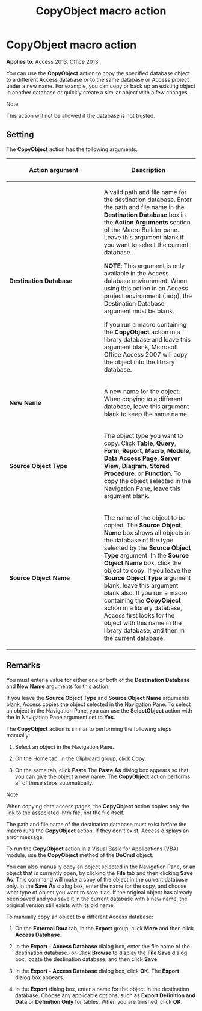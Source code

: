 ﻿---
title: CopyObject macro action
TOCTitle: CopyObject macro action
ms:assetid: 746f61df-d5db-284a-0897-75820c2be11f
ms:mtpsurl: https://msdn.microsoft.com/library/Ff195876(v=office.15)
ms:contentKeyID: 48545661
ms.date: 09/18/2015
mtps_version: v=office.15
f1_keywords:
- vbaac10.chm12836
f1_categories:
- Office.Version=v15
---

# CopyObject macro action

**Applies to**: Access 2013, Office 2013

You can use the **CopyObject** action to copy the specified database object to a different Access database or to the same database or Access project under a new name. For example, you can copy or back up an existing object in another database or quickly create a similar object with a few changes.

> [!NOTE]
> This action will not be allowed if the database is not trusted. 

## Setting

The **CopyObject** action has the following arguments.

<table>
<colgroup>
<col style="width: 50%" />
<col style="width: 50%" />
</colgroup>
<thead>
<tr class="header">
<th><p>Action argument</p></th>
<th><p>Description</p></th>
</tr>
</thead>
<tbody>
<tr class="odd">
<td><p><strong>Destination Database</strong></p></td>
<td><p>A valid path and file name for the destination database. Enter the path and file name in the <strong>Destination Database</strong> box in the <strong>Action Arguments</strong> section of the Macro Builder pane. Leave this argument blank if you want to select the current database.</p><p><strong>NOTE</strong>: This argument is only available in the Access database environment. When using this action in an Access project environment (.adp), the Destination Database argument must be blank.</p>
<p>If you run a macro containing the <strong>CopyObject</strong> action in a library database and leave this argument blank, Microsoft Office Access 2007 will copy the object into the library database.</p></td>
</tr>
<tr class="even">
<td><p><strong>New Name</strong></p></td>
<td><p>A new name for the object. When copying to a different database, leave this argument blank to keep the same name.</p></td>
</tr>
<tr class="odd">
<td><p><strong>Source Object Type</strong></p></td>
<td><p>The object type you want to copy. Click <strong>Table</strong>, <strong>Query</strong>, <strong>Form</strong>, <strong>Report</strong>, <strong>Macro</strong>, <strong>Module</strong>, <strong>Data Access Page</strong>, <strong>Server View</strong>, <strong>Diagram</strong>, <strong>Stored Procedure</strong>, or <strong>Function</strong>. To copy the object selected in the Navigation Pane, leave this argument blank.</p></td>
</tr>
<tr class="even">
<td><p><strong>Source Object Name</strong></p></td>
<td><p>The name of the object to be copied. The <strong>Source Object Name</strong> box shows all objects in the database of the type selected by the <strong>Source Object Type</strong> argument. In the <strong>Source Object Name</strong> box, click the object to copy. If you leave the <strong>Source Object Type</strong> argument blank, leave this argument blank also. If you run a macro containing the <strong>CopyObject</strong> action in a library database, Access first looks for the object with this name in the library database, and then in the current database.</p></td>
</tr>
</tbody>
</table>


## Remarks

You must enter a value for either one or both of the **Destination Database** and **New Name** arguments for this action.

If you leave the **Source Object Type** and **Source Object Name** arguments blank, Access copies the object selected in the Navigation Pane. To select an object in the Navigation Pane, you can use the **SelectObject** action with the In Navigation Pane argument set to **Yes**.

The **CopyObject** action is similar to performing the following steps manually:

1. Select an object in the Navigation Pane.

2. On the Home tab, in the Clipboard group, click Copy.

3. On the same tab, click **Paste**.The **Paste As** dialog box appears so that you can give the object a new name. The **CopyObject** action performs all of these steps automatically.

> [!NOTE]
> When copying data access pages, the **CopyObject** action copies only the link to the associated .htm file, not the file itself.

The path and file name of the destination database must exist before the macro runs the **CopyObject** action. If they don't exist, Access displays an error message.

To run the **CopyObject** action in a Visual Basic for Applications (VBA) module, use the **CopyObject** method of the **DoCmd** object.

You can also manually copy an object selected in the Navigation Pane, or an object that is currently open, by clicking the **File** tab and then clicking **Save As**. This command will make a copy of the object in the current database only. In the **Save As** dialog box, enter the name for the copy, and choose what type of object you want to save it as. If the original object has already been saved and you save it in the current database with a new name, the original version still exists with its old name.

To manually copy an object to a different Access database:

1. On the **External Data** tab, in the **Export** group, click **More** and then click **Access Database**.

2. In the **Export - Access Database** dialog box, enter the file name of the destination database.-or-Click **Browse** to display the **File Save** dialog box, locate the destination database, and then click **Save**.

3. In the **Export - Access Database** dialog box, click **OK**. The **Export** dialog box appears.

4. In the **Export** dialog box, enter a name for the object in the destination database. Choose any applicable options, such as **Export Definition and Data** or **Definition Only** for tables. When you are finished, click **OK**.

